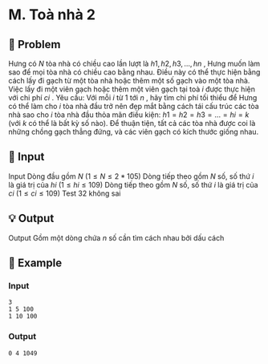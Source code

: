 # M. Toà nhà 2

## 📖 Problem

Hưng có
$N$
tòa nhà có chiều cao lần lượt là
$h1,h2,h3, ...,hn$
, Hưng muốn làm sao để mọi tòa nhà có chiều cao bằng nhau. Điều này có thể thực hiện bằng cách lấy đi gạch từ một tòa nhà hoặc thêm một số gạch vào một tòa nhà. Việc lấy đi một viên gạch hoặc thêm một viên gạch tại toà
$i$
được thực hiện với chi phí
$ci$
.
Yêu cầu:
Với mỗi
$i$
từ
$1$
tới
$n$
, hãy tìm chi phí tối thiểu để Hưng có thể làm cho
$i$
tòa nhà đầu
trở nên đẹp mắt bằng cách tái cấu trúc các tòa nhà sao cho
$i$
tòa nhà đầu thỏa mãn điều kiện:
$h1=h2=h3= ... =hi=k$
(với
$k$
có thể là bất kỳ số nào).
Để thuận tiện, tất cả các tòa nhà được coi là những chồng gạch thẳng đứng, và các viên gạch có kích thước giống nhau.


## 🧩 Input

Input
Dòng đầu gồm
$N$
$(1 ≤N≤ 2 * 105)$
Dòng tiếp theo gồm
$N$
số, số thứ
$i$
là giá trị của
$hi$
$(1 ≤hi≤ 109)$
Dòng tiếp theo gồm
$N$
số, số thứ
$i$
là giá trị của
$ci$
$(1 ≤ci≤ 109)$
Test
$32$
không sai


## 💡 Output

Output
Gồm một dòng chứa
$n$
số cần tìm cách nhau bởi dấu cách


## 🧠 Example

### Input

```text
3
1 5 100
1 10 100
```

### Output

```text
0 4 1049
```



